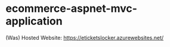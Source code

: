 # ecommerce-aspnet-mvc-application

(Was) Hosted Website: https://eticketslocker.azurewebsites.net/
